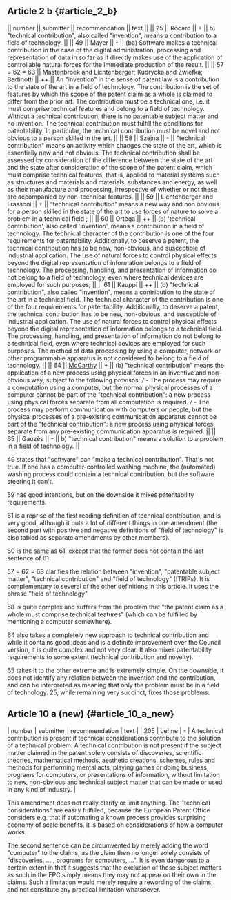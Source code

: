 ## Article 2 b {#article_2_b}

\|\| number \|\| submitter \|\| recommendation \|\| text \|\| \|\| 25
\|\| Rocard \|\| + \|\| b) \"technical contribution\", also called
\"invention\", means a contribution to a field of technology. \|\| \|\|
49 \|\| Mayer \|\| - \|\| (ba) Software makes a technical contribution
in the case of the digital administration, processing and representation
of data in so far as it directly makes use of the application of
controllable natural forces for the immediate production of the result.
\|\| \|\| 57 = 62 = 63 \|\| Mastenbroek and Lichtenberger; Kudrycka and
Zwiefka; Bertinotti \|\| ++ \|\| An \"invention\" in the sense of patent
law is a contribution to the state of the art in a field of technology.
The contribution is the set of features by which the scope of the patent
claim as a whole is claimed to differ from the prior art. The
contribution must be a technical one, i.e. it must comprise technical
features and belong to a field of technology. Without a technical
contribution, there is no patentable subject matter and no invention.
The technical contribution must fulfill the conditions for
patentability. In particular, the technical contribution must be novel
and not obvious to a person skilled in the art. \|\| \|\| 58 \|\| Szejna
\|\| - \|\| \"technical contribution\" means an activity which changes
the state of the art, which is essentially new and not obvious. The
technical contribution shall be assessed by consideration of the
difference between the state of the art and the state after
consideration of the scope of the patent claim, which must comprise
technical features, that is, applied to material systems such as
structures and materials and materials, substances and energy, as well
as their manufacture and processing, irrespective of whether or not
these are accompanied by non-technical features. \|\| \|\| 59 \|\|
Lichtenberger and Frassoni \|\| + \|\| \"technical contribution\" means
a new way and non obvious for a person skilled in the state of the art
to use forces of nature to solve a problem in a technical field ; \|\|
\|\| 60 \|\| Ortega \|\| ++ \|\| (b) \'technical contribution\', also
called \'invention\', means a contribution in a field of technology. The
technical character of the contribution is one of the four requirements
for patentability. Additionally, to deserve a patent, the technical
contribution has to be new, non-obvious, and susceptible of industrial
application. The use of natural forces to control physical effects
beyond the digital representation of information belongs to a field of
technology. The processing, handling, and presentation of information do
not belong to a field of technology, even where technical devices are
employed for such purposes; \|\| \|\| 61 \|\| Kauppi \|\| ++ \|\| (b)
\"technical contribution\", also called \"invention\", means a
contribution to the state of the art in a technical field. The technical
character of the contribution is one of the four requirements for
patentability. Additionally, to deserve a patent, the technical
contribution has to be new, non-obvious, and susceptible of industrial
application. The use of natural forces to control physical effects
beyond the digital representation of information belongs to a technical
field. The processing, handling, and presentation of information do not
belong to a technical field, even where technical devices are employed
for such purposes. The method of data processing by using a computer,
network or other programmable apparatus is not considered to belong to a
field of technology. \|\| \|\| 64 \|\| [McCarthy](McCarthy "wikilink")
\|\| + \|\| (b) \"technical contribution\" means the application of a
new process using physical forces in an inventive and non-obvious way,
subject to the following provisos: */* - The process may require a
computation using a computer, but the normal physical processes of a
computer cannot be part of the \"technical contribution\": a new process
using physical forces separate from all computation is required. */* -
The process may perform communication with computers or people, but the
physical processes of a pre-existing communication apparatus cannot be
part of the \"technical contribution\": a new process using physical
forces separate from any pre-existing communication apparatus is
required. \|\| \|\| 65 \|\| Gauzès \|\| - \|\| b) \"technical
contribution\" means a solution to a problem in a field of technology.
\|\|

49 states that \"software\" can \"make a technical contribution\".
That\'s not true. If one has a computer-controlled washing machine, the
(automated) washing process could contain a technical contribution, but
the software steering it can\'t.

59 has good intentions, but on the downside it mixes patentability
requirements.

61 is a reprise of the first reading definition of technical
contribution, and is very good, although it puts a lot of different
things in one amendment (the second part with positive and negative
definitions of \"field of technology\" is also tabled as separate
amendments by other members).

60 is the same as 61, except that the former does not contain the last
sentence of 61.

57 = 62 = 63 clarifies the relation between \"invention\", \"patentable
subject matter\", \"technical contribution\" and \"field of technology\"
(!TRIPs). It is complementary to several of the other definitions in
this article. It uses the phrase \"field of technology\".

58 is quite complex and suffers from the problem that \"the patent claim
as a whole must comprise technical features\" (which can be fulfilled by
mentioning a computer somewhere).

64 also takes a completely new approach to technical contribution and
while it contains good ideas and is a definite improvement over the
Council version, it is quite complex and not very clear. It also mixes
patentability requirements to some extent (technical contribution and
novelty).

65 takes it to the other extreme and is extremely simple. On the
downside, it does not identify any relation between the invention and
the contribution, and can be interpreted as meaning that only the
problem must be in a field of technology. 25, while remaining very
succinct, fixes those problems.

## Article 10 a (new) {#article_10_a_new}

\| number \| submitter \| recommendation \| text \| \| 205 \| Lehne \| -
\| A technical contribution is present if technical considerations
contribute to the solution of a technical problem. A technical
contribution is not present if the subject matter claimed in the patent
solely consists of discoveries, scientific theories, mathematical
methods, aesthetic creations, schemes, rules and methods for performing
mental acts, playing games or doing business, programs for computers, or
presentations of information, without limitation to new, non-obvious and
technical subject matter that can be made or used in any kind of
industry. \|

This amendment does not really clarify or limit anything. The
\"technical considerations\" are easily fulfilled, because the European
Patent Office considers e.g. that if automating a known process provides
surprising economy of scale benefits, it is based on considerations of
how a computer works.

The second sentence can be circumvented by merely adding the word
\"computer\" to the claims, as the claim then no longer solely consists
of \"discoveries, \... , programs for computers, \...\". It is even
dangerous to a certain extent in that it suggests that the exclusion of
those subject matters as such in the EPC simply means they may not
appear on their own in the claims. Such a limitation would merely
require a rewording of the claims, and not constitute any practical
limitation whatsoever.

